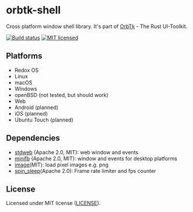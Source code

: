 # orbtk-shell

Cross platform window shell library. It's part of [OrbTk](https://gitlab.redox-os.org/redox-os/orbtk) - The Rust UI-Toolkit.

[![Build status](https://gitlab.redox-os.org/redox-os/orbtk/badges/develop/build.svg)](https://gitlab.redox-os.org/redox-os/orbtk/pipelines)
[![MIT licensed](https://img.shields.io/badge/license-MIT-blue.svg)](../../LICENSE)

## Platforms

* Redox OS
* Linux
* macOS
* Windows
* openBSD (not tested, but should work)
* Web
* Android (planned)
* iOS (planned)
* Ubuntu Touch (planned)

## Dependencies

* [stdweb](https://github.com/koute/stdweb) (Apache 2.0, MIT): web window and events
* [minifb](https://github.com/emoon/rust_minifb) (Apache 2.0, MIT): window and events for desktop platforms
* [image](https://github.com/image-rs/image)(MIT): load pixel images e.g. png
* [spin_sleep](https://github.com/alexheretic/spin-sleep)(Apache 2.0): Frame rate limiter and fps counter

## License

Licensed under MIT license ([LICENSE](../../LICENSE)).